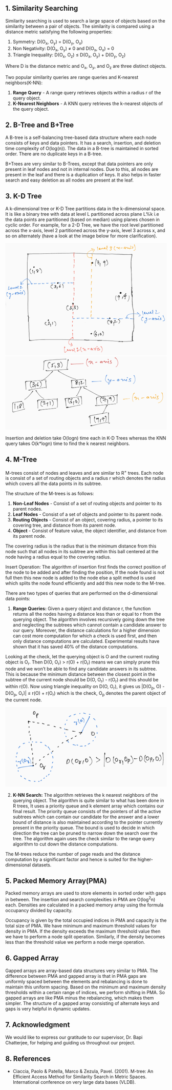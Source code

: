 ## 1. Similarity Searching
Similarity searching is used to search a large space of objects based on the similarity between a pair of objects. The similarity is compared using a distance metric satisfying the following properties:
1. Symmetry: 		D(O<sub>x</sub>, O<sub>y</sub>) = D(O<sub>y</sub>, O<sub>x</sub>)
2. Non Negativity: 	D(O<sub>x</sub>, O<sub>y</sub>) ≠ 0 and D(O<sub>x</sub>, O<sub>x</sub>) = 0
3. Triangle Inequality:	D(O<sub>x</sub>, O<sub>z</sub>) ≤ D(O<sub>x</sub>, O<sub>y</sub>) + D(O<sub>y</sub>, O<sub>z</sub>)

Where D is the distance metric and O<sub>x</sub>, O<sub>y</sub>, and O<sub>z</sub> are three distinct objects.

Two popular similarity queries are range queries and K-nearest neighbors(K-NN):
1. **Range Query** - A range query retrieves objects within a radius r of the query object.
2. **K-Nearest Neighbors** - A KNN query retrieves the k-nearest objects of the query object.

## 2. B-Tree and B+Tree
A B-tree is a self-balancing tree-based data structure where each node consists of keys and data pointers. It has a search, insertion, and deletion time complexity of O(log(n)). The data in a B-tree is maintained in sorted order. There are no duplicate keys in a B-tree.

B+Trees are very similar to B-Trees, except that data pointers are only present in leaf nodes and not in internal nodes. Due to this, all nodes are present in the leaf and there is a duplication of keys. It also helps in faster search and easy deletion as all nodes are present at the leaf.

## 3. K-D Tree
A k-dimensional tree or K-D Tree partitions data in the k-dimensional space. It is like a binary tree with data at level L partitioned across plane L%k i.e the data points are partitioned (based on median) using planes chosen in cyclic order. For example, for a 2-D Tree, we have the root level partitioned across the x-axis, level 2 partitioned across the y-axis, level 3 across x, and so on alternately (have a look at the image below for more clarification).

<center><img src='./images/image2.png'></center>
<center><img src='./images/image1.png'></center>

Insertion and deletion take O(logn) time each in K-D Trees whereas the KNN query takes O(k*logn) time to find the k nearest neighbors.

## 4. M-Tree
M-trees consist of nodes and leaves and are similar to R<sup>+</sup> trees. Each node is consist of a set of routing objects and a radius r which denotes the radius which covers all the data points in its subtree. 

The structure of the M-trees is as follows:
1. **Non-Leaf Nodes** - Consist of a set of routing objects and pointer to its parent nodes.
2. **Leaf Nodes** - Consist of a set of objects and pointer to its parent node.
3. **Routing Objects** - Consist of an object, covering radius, a pointer to its covering tree, and distance from its parent node.
4. **Object** - Consist of feature value, the object identifier, and distance from its parent node.

The covering radius is the radius that is the minimum distance from this node such that all nodes in its subtree are within this ball centered at the node having a radius equal to the covering radius.

Insert Operation: The algorithm of insertion first finds the correct position of the node to be added and after finding the position, If the node found is not full then this new node is added to the node else a split method is used which splits the node found efficiently and add this new node to the M-tree.

There are two types of queries that are performed on the d-dimensional data points:
1. **Range Queries:** Given a query object and distance r, the function returns all the nodes having a distance less than or equal to r from the querying object. The algorithm involves recursively going down the tree and neglecting the subtrees which cannot contain a candidate answer to our query. Moreover, the distance calculations for a higher dimension can cost more computation for which a check is used first, and then only distance computations are calculated. Experimental results have shown that it has saved 40% of the distance computations.

Looking at the check, let the querying object is O and the current routing object is O<sub>r</sub>. Then D(O, O<sub>r</sub>) > r(O) + r(O<sub>r</sub>) means we can simply prune this node and we won’t be able to find any candidate answers in its subtree. This is because the minimum distance between the closest point in the subtree of the current node should be D(O, O<sub>r</sub>) - r(O<sub>r</sub>) and this should be within r(O). Now using triangle inequality on D(O, O<sub>r</sub>), it gives us |D(O<sub>p</sub>, O) - D(O<sub>p</sub>, O<sub>r</sub>)| ≤ r(O) + r(O<sub>r</sub>) which is the check, O<sub>p</sub> denotes the parent object of the current node.

<center><img src='./images/image3.png'></center>

2. **K-NN Search:** The algorithm retrieves the k nearest neighbors of the querying object. The algorithm is quite similar to what has been done in R trees, It uses a priority queue and k element array which contains our final result. The priority queue consists of the pointers of all the active subtrees which can contain our candidate for the answer and a lower bound of distance is also maintained according to the pointer currently present in the priority queue. The bound is used to decide in which direction the tree can be pruned to narrow down the search over the tree. The algorithm again uses the check similar to the range query algorithm to cut down the distance computations.

The M-trees reduce the number of page reads and the distance computation by a significant factor and hence is suited for the higher-dimensional datasets.

## 5. Packed Memory Array(PMA)
Packed memory arrays are used to store elements in sorted order with gaps in between. The insertion and search complexities in PMA are O(log<sup>2</sup>n) each. Densities are calculated in a packed memory array using the formula occupancy divided by capacity.

Occupancy is given by the total occupied indices in PMA and capacity is the total size of PMA. We have minimum and maximum threshold values for density in PMA. If the density exceeds the maximum threshold value then we have to perform a node split operation. Similarly, if the density becomes less than the threshold value we perform a node merge operation. 

## 6. Gapped Array
Gapped arrays are array-based data structures very similar to PMA. The difference between PMA and gapped array is that in PMA gaps are uniformly spaced between the elements and rebalancing is done to maintain this uniform spacing. Based on the minimum and maximum density thresholds within a certain range of indices, we perform shifting in PMA. So gapped arrays are like PMA minus the rebalancing, which makes them simpler. The structure of a gapped array consisting of alternate keys and gaps is very helpful in dynamic updates.

## 7. Acknowledgment
We would like to express our gratitude to our supervisor, Dr. Bapi Chatterjee, for helping and guiding us throughout our project.

## 8. References
- Ciaccia, Paolo & Patella, Marco & Zezula, Pavel. (2001). M-tree: An Efficient Access Method for Similarity Search in Metric Spaces. International conference on very large data bases (VLDB).
